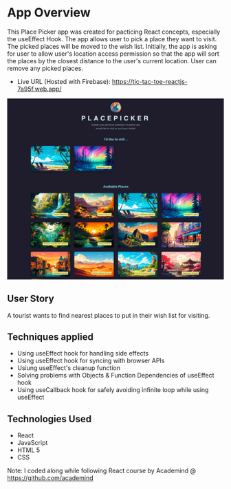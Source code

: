 # App Overview

This Place Picker app was created for pacticing React concepts, especially the useEffect Hook.
The app allows user to pick a place they want to visit. The picked places will be moved to the wish list. Initially, the app is asking for user to allow user's location access permission so that the app will sort the places by the closest distance to the user's current location. User can remove any picked places.

- Live URL (Hosted with Firebase): https://tic-tac-toe-reactjs-7a95f.web.app/

![snapshot of app home page](./src/assets/place-picker.png)

## User Story

A tourist wants to find nearest places to put in their wish list for visiting.

## Techniques applied

- Using useEffect hook for handling side effects
- Using useEffect hook for syncing with browser APIs
- Usiung useEffect's cleanup function
- Solving problems with Objects & Function Dependencies of useEffect hook
- Using useCallback hook for safely avoiding infinite loop while using useEffect

## Technologies Used

- React
- JavaScript
- HTML 5
- CSS

Note: I coded along while following React course by Academind @ https://github.com/academind
